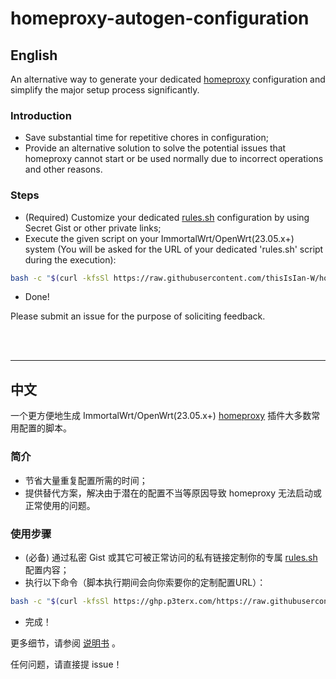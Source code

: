 # homeproxy-autogen-configuration

## English

An alternative way to generate your dedicated [homeproxy](https://github.com/immortalwrt/homeproxy) configuration and simplify the major setup process significantly.

### Introduction

* Save substantial time for repetitive chores in configuration;
* Provide an alternative solution to solve the potential issues that homeproxy cannot start or be used normally due to incorrect operations and other reasons.



### Steps

* (Required) Customize your dedicated [rules.sh](https://gist.github.com/thisIsIan-W/3d4343c6e61e49f4c5ae6aa9115045bf) configuration by using Secret Gist or other private links;
* Execute the given script on your ImmortalWrt/OpenWrt(23.05.x+) system (You will be asked for the URL of your dedicated 'rules.sh' script during the execution):

```bash
bash -c "$(curl -kfsSl https://raw.githubusercontent.com/thisIsIan-W/homeproxy-autogen-configuration/refs/heads/main/generate_homeproxy_rules.sh)"
```

* Done!

Please submit an issue for the purpose of soliciting feedback.

<br/>

<br/>

---

## 中文

一个更方便地生成 ImmortalWrt/OpenWrt(23.05.x+) [homeproxy](https://github.com/immortalwrt/homeproxy) 插件大多数常用配置的脚本。

### 简介

* 节省大量重复配置所需的时间；
* 提供替代方案，解决由于潜在的配置不当等原因导致 homeproxy 无法启动或正常使用的问题。



### 使用步骤

* (必备) 通过私密 Gist 或其它可被正常访问的私有链接定制你的专属 [rules.sh](https://gist.github.com/thisIsIan-W/3d4343c6e61e49f4c5ae6aa9115045bf) 配置内容；
* 执行以下命令（脚本执行期间会向你索要你的定制配置URL）：

```bash
bash -c "$(curl -kfsSl https://ghp.p3terx.com/https://raw.githubusercontent.com/thisIsIan-W/homeproxy-autogen-configuration/refs/heads/main/generate_homeproxy_rules.sh)"
```

* 完成！

更多细节，请参阅 [说明书](https://thisisian-w.github.io/2024/10/30/homeproxy-one-click-configure-scripts) 。

任何问题，请直接提 issue！
